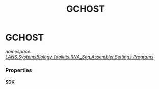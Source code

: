 ﻿---
title: GCHOST
---

# GCHOST
_namespace: [LANS.SystemsBiology.Toolkits.RNA_Seq.Assembler.Settings.Programs](N-LANS.SystemsBiology.Toolkits.RNA_Seq.Assembler.Settings.Programs.html)_





### Properties

#### SDK


